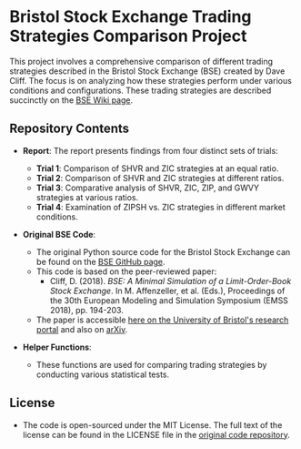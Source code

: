 # Bristol Stock Exchange Trading Strategies Comparison Project

This project involves a comprehensive comparison of different trading strategies described in the Bristol Stock Exchange (BSE) created by Dave Cliff. The focus is on analyzing how these strategies perform under various conditions and configurations. 
These trading strategies are described succinctly on the [BSE Wiki page](https://github.com/davecliff/BristolStockExchange/wiki).

## Repository Contents

- **Report**: The report presents findings from four distinct sets of trials:
  - **Trial 1**: Comparison of SHVR and ZIC strategies at an equal ratio.
  - **Trial 2**: Comparison of SHVR and ZIC strategies at different ratios.
  - **Trial 3**: Comparative analysis of SHVR, ZIC, ZIP, and GWVY strategies at various ratios.
  - **Trial 4**: Examination of ZIPSH vs. ZIC strategies in different market conditions.

- **Original BSE Code**: 
  - The original Python source code for the Bristol Stock Exchange can be found on the [BSE GitHub page](https://github.com/davecliff/BristolStockExchange).
  - This code is based on the peer-reviewed paper: 
    - Cliff, D. (2018). *BSE: A Minimal Simulation of a Limit-Order-Book Stock Exchange*. In M. Affenzeller, et al. (Eds.), Proceedings of the 30th European Modeling and Simulation Symposium (EMSS 2018), pp. 194-203.
  - The paper is accessible [here on the University of Bristol's research portal](https://research-information.bris.ac.uk/ws/portalfiles/portal/167944812/Cliff_i3M_CRC_formatted_repository.pdf) and also on [arXiv](https://arxiv.org/abs/1809.06027).

- **Helper Functions**: 
  - These functions are used for comparing trading strategies by conducting various statistical tests.

## License
- The code is open-sourced under the MIT License. The full text of the license can be found in the LICENSE file in the [original code repository](https://github.com/davecliff/BristolStockExchange).
